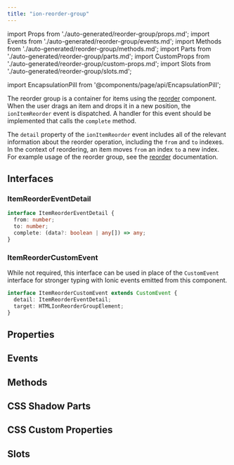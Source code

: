 ```yaml
---
title: "ion-reorder-group"
---
```

import Props from './auto-generated/reorder-group/props.md';
import Events from './auto-generated/reorder-group/events.md';
import Methods from './auto-generated/reorder-group/methods.md';
import Parts from './auto-generated/reorder-group/parts.md';
import CustomProps from './auto-generated/reorder-group/custom-props.md';
import Slots from './auto-generated/reorder-group/slots.md';

<head>
  <title>ion-reorder-group: Wrapper Component for Ionic Framework Apps</title>
  <meta name="description" content="ion-reorder-group is a wrapper component for items using the ion-reorder component on Ionic apps. Read to learn more about ion-reorder-group usage." />
</head>

import EncapsulationPill from '@components/page/api/EncapsulationPill';


The reorder group is a container for items using the [reorder](./reorder) component. When the user drags an item and drops it in a new position, the `ionItemReorder` event is dispatched. A handler for this event should be implemented that calls the `complete` method.

The `detail` property of the `ionItemReorder` event includes all of the relevant information about the reorder operation, including the `from` and `to` indexes. In the context of reordering, an item moves `from` an index `to` a new index. For example usage of the reorder group, see the [reorder](./reorder) documentation.


## Interfaces

### ItemReorderEventDetail

```typescript
interface ItemReorderEventDetail {
  from: number;
  to: number;
  complete: (data?: boolean | any[]) => any;
}
```

### ItemReorderCustomEvent

While not required, this interface can be used in place of the `CustomEvent` interface for stronger typing with Ionic events emitted from this component.

```typescript
interface ItemReorderCustomEvent extends CustomEvent {
  detail: ItemReorderEventDetail;
  target: HTMLIonReorderGroupElement;
}
```


## Properties
<Props />

## Events
<Events />

## Methods
<Methods />

## CSS Shadow Parts
<Parts />

## CSS Custom Properties
<CustomProps />

## Slots
<Slots />
